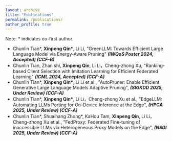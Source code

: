 ```yaml
---
layout: archive
title: "Publications"
permalink: /publications/
author_profile: true
---
```


Note: * indicates co-first author.

- Chunlin Tian*, **Xinpeng Qin\***, Li Li, "GreenLLM: Towards Efficient Large Language Model via Energy-Aware Pruning" ***(IWQoS Poster 2024, Accepted) (CCF-B)***
- Chunlin Tian, Zhan shi, **Xinpeng Qin**, Li Li，Cheng-zhong Xu, "Ranking-based Client Selection with Imitation Learning for Efficient Federated Learning" ***(ICML 2024, Accepted) (CCF-A)***
- Chunlin Tian*, **Xinpeng Qin\***, Li Li et al., "AutoPruner: Enable Efficient Generative Large Language Models Adaptive Pruning", ***(SIGKDD 2025, Under Review) (CCF-A)***
- Chunlin Tian*, **Xinpeng Qin\***, Li Li，Cheng-zhong Xu et al., "EdgeLLM: Automating LLMs Porting for On-Device Inference at the Edge", ***(HPCA 2025, Under Review) (CCF-A)***
- Chunlin Tian*, Shuaihang Zhong*, KaHou Tam, **Xinpeng Qin**, Li Li，Cheng-zhong Xu et al., "FedProxy: Federated Fine-tuning of inaccessible LLMs via Heterogeneous Proxy Models on the Edge", ***(NSDI 2025, Under Review) (CCF-A)***
